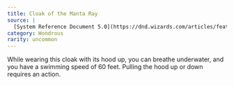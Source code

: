 ```yaml
---
title: Cloak of the Manta Ray
source: |
  [System Reference Document 5.0](https://dnd.wizards.com/articles/features/systems-reference-document-srd)
category: Wondrous
rarity: uncommon
---
```


While wearing this cloak with its hood up, you can breathe underwater, and you have a swimming speed of 60 feet. Pulling the hood up or down requires an action.
